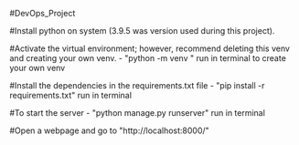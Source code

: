 #DevOps_Project

#Install python on system (3.9.5 was version used during this project).

#Activate the virtual environment; however, recommend deleting this venv and creating your own venv.
    - "python -m venv <venvname>" run in terminal to create your own venv

#Install the dependencies in the requirements.txt file
    - "pip install -r requirements.txt" run in terminal

#To start the server
    - "python manage.py runserver" run in terminal

#Open a webpage and go to "http://localhost:8000/"

